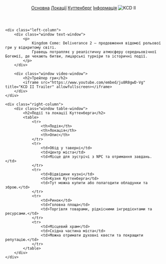 <!DOCTYPE html>
<html>
<head>
    <title>Kingdom Come: Deliverance II - Середньовічний світ</title>
    <meta charset="UTF-8">
    <!-- Підключення зовнішнього CSS -->
    <link rel="stylesheet" href="main.css">
</head>
<body>

<header>
    <a href="main.html">Основна</a>
    <a href="locations.html">Локації</a>
    <a href="kuttenberg.html">Куттенберг</a>
    <a href="information.html">Інформація</a>
    <img src="https://press.warhorsestudios.cz/uploads/KCD_2_Logo_Render_01_STG_13v1_9836a817ed.jpg" alt="KCD II">
</header>

<div class="windows-container">

    <div class="left-column">
        <div class="window text-window">
            <p>
                Kingdom Come: Deliverance 2 — продовження відомої рольової гри у відкритому світі.
                Гравець потрапляє у реалістичну атмосферу середньовічної Богемії, де чекають битви, лицарські турніри та історичні події.
            </p>
        </div>

        <div class="window video-window">
            <h2>Трейлер гри</h2>
            <iframe src="https://www.youtube.com/embed/ju8R8gwD-Vg" title="KCD II Trailer" allowfullscreen></iframe>
        </div>
    </div>

    <div class="right-column">
        <div class="window table-window">
            <h2>Події та локації Куттенберга</h2>
            <table>
                <tr>
                    <th>Подія</th>
                    <th>Локація</th>
                    <th>Опис</th>
                </tr>
                <tr>
                    <td>Обід у таверні</td>
                    <td>Центр міста</td>
                    <td>Місце для зустрічі з NPC та отримання завдань.</td>
                </tr>
                <tr>
                    <td>Відвідини кузні</td>
                    <td>Кузня Куттенберга</td>
                    <td>Тут можна купити або полагодити обладунки та зброю.</td>
                </tr>
                <tr>
                    <td>Ринок</td>
                    <td>Головна площа</td>
                    <td>Торгівля товарами, рідкісними інгредієнтами та ресурсами.</td>
                </tr>
                <tr>
                    <td>Місцевий храм</td>
                    <td>Східна частина міста</td>
                    <td>Можна отримати духовні квести та покращити репутацію.</td>
                </tr>
            </table>
        </div>
    </div>

</div>


<script>
let lastScroll = 0;
const header = document.querySelector("header");

window.addEventListener("scroll", () => {
  const currentScroll = window.pageYOffset;

  if (currentScroll > lastScroll && currentScroll > 100) {
    // скрол вниз – ховаємо шапку
    header.classList.add("hidden");
  } else {
    // скрол вверх – показуємо шапку
    header.classList.remove("hidden");
  }

  lastScroll = currentScroll;
});
</script>
</body>
</html>
